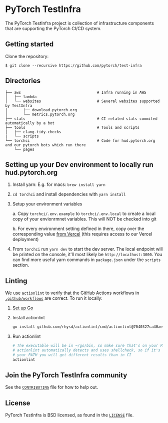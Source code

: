 # PyTorch TestInfra

The PyTorch TestInfra project is collection of infrastructure components that are
supporting the PyTorch CI/CD system.

## Getting started

Clone the repository:

```shell
$ git clone --recursive https://github.com/pytorch/test-infra
```

## Directories

```
├── aws                                  # Infra running in AWS
│   ├── lambda
│   └── websites                         # Several websites supported by TestInfra
│       ├── download.pytorch.org
│       └── metrics.pytorch.org
├── stats                                # CI related stats commited automatically by a bot
├── tools                                # Tools and scripts
|   ├── clang-tidy-checks
|   └── scripts
└── torchci                              # Code for hud.pytorch.org and our pytorch bots which run there   
    └── pages 
```

## Setting up your Dev environment to locally run hud.pytorch.org
1. Install yarn:
    E.g. for macs: `brew install yarn`
2. `cd torchci` and install dependencies with `yarn install`
2. Setup your environment variables

    a. Copy `torchci/.env.example` to `torchci/.env.local` to create a local copy of your envionrmnet variables. This will NOT be checked into git

    b. For every environment setting defined in there, copy over the corresponding value [from Vercel](https://vercel.com/torchci/torchci/settings/environment-variables) (this requires access to our Vercel deployment)
    
3. From `torchci` run `yarn dev` to start the dev server. The local endpoint will be printed on the console, it'll most likely be `http://localhost:3000`. You can find more useful yarn commands in `package.json` under the `scripts` section.

## Linting

We use [`actionlint`](https://github.com/rhysd/actionlint) to verify that the GitHub Actions workflows in [`.github/workflows`](github/workflows) are correct. To run it locally:

1. [Set up Go](https://golang.org/doc/install)
2. Install actionlint

    ```bash
    go install github.com/rhysd/actionlint/cmd/actionlint@7040327ca40aefd92888871131adc30c7d9c1b6d
    ```
3. Run actionlint

    ```bash
    # The executable will be in ~/go/bin, so make sure that's on your PATH
    # actionlint automatically detects and uses shellcheck, so if it's not in
    # your PATH you will get different results than in CI
    actionlint
    ```

## Join the PyTorch TestInfra community
See the [`CONTRIBUTING`](CONTRIBUTING.md) file for how to help out.

## License
PyTorch TestInfra is BSD licensed, as found in the [`LICENSE`](LICENSE) file.
